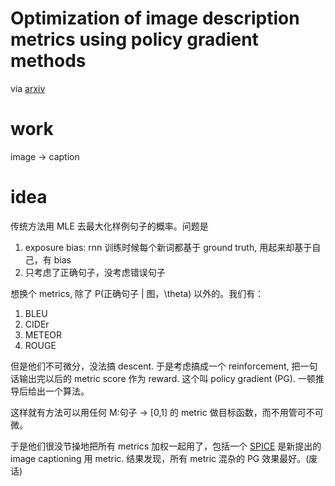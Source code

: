 # Optimization of image description metrics using policy gradient methods

via [arxiv](https://arxiv.org/pdf/1612.00370.pdf)

# work

image -> caption 

# idea

传统方法用 MLE 去最大化样例句子的概率。问题是 

1. exposure bias: rnn 训练时候每个新词都基于 ground truth, 用起来却基于自己，有 bias
2. 只考虑了正确句子，没考虑错误句子

想换个 metrics, 除了 P(正确句子 | 图，\theta) 以外的。我们有：

1. BLEU
2. CIDEr
3. METEOR
4. ROUGE

但是他们不可微分，没法搞 descent. 于是考虑搞成一个 reinforcement, 把一句话输出完以后的 metric score 作为 reward. 这个叫 policy gradient (PG). 一顿推导后给出一个算法。

这样就有方法可以用任何 M:句子 -> [0,1] 的 metric 做目标函数，而不用管可不可微。

于是他们很没节操地把所有 metrics 加权一起用了，包括一个 [SPICE](http://www.panderson.me/spice/) 是新提出的 image captioning 用 metric. 结果发现，所有 metric 混杂的 PG 效果最好。(废话)

